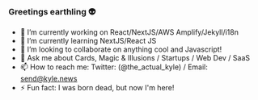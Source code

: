 ### Greetings earthling 👽

- 🔭 I’m currently working on React/NextJS/AWS Amplify/Jekyll/i18n
- 🌱 I’m currently learning NextJS/React JS
- 👯 I’m looking to collaborate on anything cool and Javascript!
- 💬 Ask me about Cards, Magic & Illusions / Startups / Web Dev / SaaS
- 📫 How to reach me: Twitter: (@the_actual_kyle) / Email: send@kyle.news
- ⚡ Fun fact: I was born dead, but now I'm here! 


<!-- <a href="https://www.socialimage.app/">
  <img height="180rem" src="https://github-readme-stats.vercel.app/api?username=kylekirkby&show_icons=true&theme=react" alt="Kyle's github stats" />
  <img height="180rem" src="https://github-readme-stats.vercel.app/api/top-langs/?username=kylekirkby&layout=compact&theme=react" alt="Kyle's top languages" />
</a> -->
